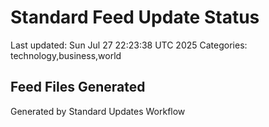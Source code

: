 # Standard Feed Update Status
Last updated: Sun Jul 27 22:23:38 UTC 2025
Categories: technology,business,world

## Feed Files Generated

Generated by Standard Updates Workflow

